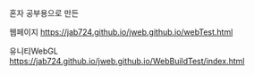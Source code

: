 혼자 공부용으로 만든 

웹페이지 https://jab724.github.io/jweb.github.io/webTest.html

유니티WebGL https://jab724.github.io/jweb.github.io/WebBuildTest/index.html